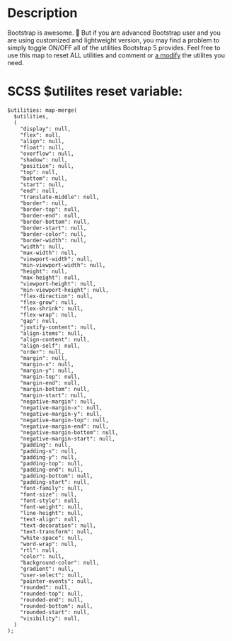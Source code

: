 # Description

Bootstrap is awesome. 💪 But if you are advanced Bootstrap user and you are using customized and lightweight version, you may find a problem to simply  toggle ON/OFF all of the utilities Bootstrap 5 provides. Feel free to use this map to reset ALL utilities and comment or [a modify](https://getbootstrap.com/docs/5.0/utilities/api/#modify-utilities) the utilites you need. 

# SCSS $utilites reset variable: 

	$utilities: map-merge(
	  $utilities,
	  (
	    "display": null,
	    "flex": null,
	    "align": null,
	    "float": null,
	    "overflow": null,
	    "shadow": null,
	    "position": null,
	    "top": null,
	    "bottom": null,
	    "start": null,
	    "end": null,
	    "translate-middle": null,
	    "border": null,
	    "border-top": null,
	    "border-end": null,
	    "border-bottom": null,
	    "border-start": null,
	    "border-color": null,
	    "border-width": null,
	    "width": null,
	    "max-width": null,
	    "viewport-width": null,
	    "min-viewport-width": null,
	    "height": null,
	    "max-height": null,
	    "viewport-height": null,
	    "min-viewport-height": null,
	    "flex-direction": null,
	    "flex-grow": null,
	    "flex-shrink": null,
	    "flex-wrap": null,
	    "gap": null,
	    "justify-content": null,
	    "align-items": null,
	    "align-content": null,
	    "align-self": null,
	    "order": null,
	    "margin": null,
	    "margin-x": null,
	    "margin-y": null,
	    "margin-top": null,
	    "margin-end": null,
	    "margin-bottom": null,
	    "margin-start": null,
	    "negative-margin": null,
	    "negative-margin-x": null,
	    "negative-margin-y": null,
	    "negative-margin-top": null,
	    "negative-margin-end": null,
	    "negative-margin-bottom": null,
	    "negative-margin-start": null,
	    "padding": null,
	    "padding-x": null,
	    "padding-y": null,
	    "padding-top": null,
	    "padding-end": null,
	    "padding-bottom": null,
	    "padding-start": null,
	    "font-family": null,
	    "font-size": null,
	    "font-style": null,
	    "font-weight": null,
	    "line-height": null,
	    "text-align": null,
	    "text-decoration": null,
	    "text-transform": null,
	    "white-space": null,
	    "word-wrap": null,
	    "rtl": null,
	    "color": null,
	    "background-color": null,
	    "gradient": null,
	    "user-select": null,
	    "pointer-events": null,
	    "rounded": null,
	    "rounded-top": null,
	    "rounded-end": null,
	    "rounded-bottom": null,
	    "rounded-start": null,
	    "visibility": null,
	  )
	);

